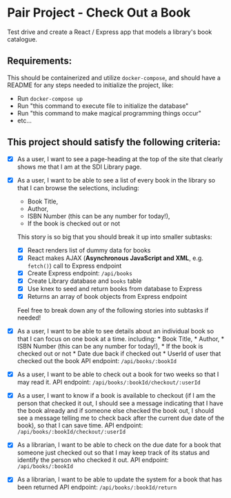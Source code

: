 # Pair Project - Check Out a Book
Test drive and create a React / Express app that models a library's book catalogue.

## Requirements:
This should be containerized and utilize `docker-compose`, and should have a README for any steps needed to initialize the project, like:

  * Run `docker-compose up`
  * Run "this command to execute file to initialize the database"
  * Run "this command to make magical programming things occur"
  * etc...

## This project should satisfy the following criteria:

- [X] As a user, I want to see a page-heading at the top of the site that clearly shows me that I am at the SDI Library page.

- [X] As a user, I want to be able to see a list of every book in the library so that I can browse the selections, including:
    * Book Title,
    * Author,
    * ISBN Number (this can be any number for today!),
    * If the book is checked out or not

    This story is so big that you should break it up into smaller subtasks:

  - [X] React renders list of dummy data for books
  - [X] React makes AJAX (__Asynchronous JavaScript and XML__, e.g. `fetch()`) call to Express endpoint
  - [X] Create Express endpoint: `/api/books`    
  - [X] Create Library database and `books` table
  - [X] Use knex to seed and return books from database to Express
  - [X] Returns an array of book objects from Express endpoint
  
  Feel free to break down any of the following stories into subtasks if needed!
    
- [X]  As a user, I want to be able to see details about an individual book so that I can focus on one book at a time.
        including:
            * Book Title,
            * Author,
            * ISBN Number (this can be any number for today!),
            * If the book is checked out or not
            * Date due back if checked out
            * UserId of user that checked out the book
    API endpoint: `/api/books/:bookId`    
    
- [X] As a user, I want to be able to check out a book for two weeks so that I may read it.
    API endpoint: `/api/books/:bookId/checkout/:userId`
    
- [X] As a user, I want to know if a book is available to checkout (if I am the person that checked it out, I should see a message indicating that I have the book already and if someone else checked the book out, I should see a message telling me to check back after the current due date of the book), so that I can save time.
    API endpoint: `/api/books/:bookId/checkout/:userId`
    
- [X]  As a librarian, I want to be able to check on the due date for a book that someone just checked out so that I may 	keep track of its status and identify the person who checked it out.
    API endpoint: `/api/books/:bookId`
    
- [X] As a librarian, I want to be able to update the system for a book that has been returned
    API endpoint: `/api/books/:bookId/return`
